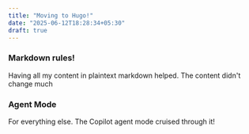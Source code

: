 ```yaml
---
title: "Moving to Hugo!"
date: "2025-06-12T18:28:34+05:30"
draft: true
---
```

### Markdown rules!
Having all my content in plaintext markdown helped. The content didn't change much

### Agent Mode
For everything else. The Copilot agent mode cruised through it!